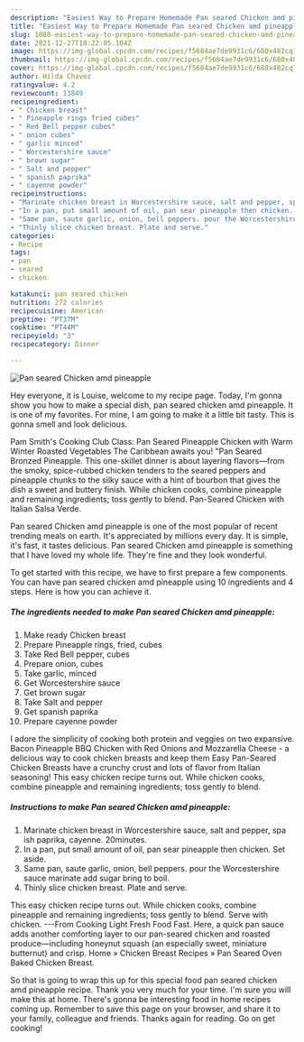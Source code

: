 ```yaml
---
description: "Easiest Way to Prepare Homemade Pan seared Chicken amd pineapple"
title: "Easiest Way to Prepare Homemade Pan seared Chicken amd pineapple"
slug: 1088-easiest-way-to-prepare-homemade-pan-seared-chicken-amd-pineapple
date: 2021-12-27T10:22:05.104Z
image: https://img-global.cpcdn.com/recipes/f5684ae7de9931c6/680x482cq70/pan-seared-chicken-amd-pineapple-recipe-main-photo.jpg
thumbnail: https://img-global.cpcdn.com/recipes/f5684ae7de9931c6/680x482cq70/pan-seared-chicken-amd-pineapple-recipe-main-photo.jpg
cover: https://img-global.cpcdn.com/recipes/f5684ae7de9931c6/680x482cq70/pan-seared-chicken-amd-pineapple-recipe-main-photo.jpg
author: Hilda Chavez
ratingvalue: 4.2
reviewcount: 13849
recipeingredient:
- " Chicken breast"
- " Pineapple rings fried cubes"
- " Red Bell pepper cubes"
- " onion cubes"
- " garlic minced"
- " Worcestershire sauce"
- " brown sugar"
- " Salt and pepper"
- " spanish paprika"
- " cayenne powder"
recipeinstructions:
- "Marinate chicken breast in Worcestershire sauce, salt and pepper, spa ish paprika, cayenne. 20minutes."
- "In a pan, put small amount of oil, pan sear pineapple then chicken. Set aside."
- "Same pan, saute garlic, onion, bell peppers. pour the Worcestershire sauce marinate add sugar bring to boil."
- "Thinly slice chicken breast. Plate and serve."
categories:
- Recipe
tags:
- pan
- seared
- chicken

katakunci: pan seared chicken 
nutrition: 272 calories
recipecuisine: American
preptime: "PT37M"
cooktime: "PT44M"
recipeyield: "3"
recipecategory: Dinner

---
```



![Pan seared Chicken amd pineapple](https://img-global.cpcdn.com/recipes/f5684ae7de9931c6/680x482cq70/pan-seared-chicken-amd-pineapple-recipe-main-photo.jpg)

Hey everyone, it is Louise, welcome to my recipe page. Today, I'm gonna show you how to make a special dish, pan seared chicken amd pineapple. It is one of my favorites. For mine, I am going to make it a little bit tasty. This is gonna smell and look delicious.

Pam Smith&#39;s Cooking Club Class: Pan Seared Pineapple Chicken with Warm Winter Roasted Vegetables The Caribbean awaits you! &#34;Pan Seared Bronzed Pineapple. This one-skillet dinner is about layering flavors—from the smoky, spice-rubbed chicken tenders to the seared peppers and pineapple chunks to the silky sauce with a hint of bourbon that gives the dish a sweet and buttery finish. While chicken cooks, combine pineapple and remaining ingredients; toss gently to blend. Pan-Seared Chicken with Italian Salsa Verde.

Pan seared Chicken amd pineapple is one of the most popular of recent trending meals on earth. It's appreciated by millions every day. It is simple, it's fast, it tastes delicious. Pan seared Chicken amd pineapple is something that I have loved my whole life. They're fine and they look wonderful.


To get started with this recipe, we have to first prepare a few components. You can have pan seared chicken amd pineapple using 10 ingredients and 4 steps. Here is how you can achieve it.

<!--inarticleads1-->

##### The ingredients needed to make Pan seared Chicken amd pineapple:

1. Make ready  Chicken breast
1. Prepare  Pineapple rings, fried, cubes
1. Take  Red Bell pepper, cubes
1. Prepare  onion, cubes
1. Take  garlic, minced
1. Get  Worcestershire sauce
1. Get  brown sugar
1. Take  Salt and pepper
1. Get  spanish paprika
1. Prepare  cayenne powder


I adore the simplicity of cooking both protein and veggies on two expansive. Bacon Pineapple BBQ Chicken with Red Onions and Mozzarella Cheese - a delicious way to cook chicken breasts and keep them Easy Pan-Seared Chicken Breasts have a crunchy crust and lots of flavor from Italian seasoning! This easy chicken recipe turns out. While chicken cooks, combine pineapple and remaining ingredients; toss gently to blend. 

<!--inarticleads2-->

##### Instructions to make Pan seared Chicken amd pineapple:

1. Marinate chicken breast in Worcestershire sauce, salt and pepper, spa ish paprika, cayenne. 20minutes.
1. In a pan, put small amount of oil, pan sear pineapple then chicken. Set aside.
1. Same pan, saute garlic, onion, bell peppers. pour the Worcestershire sauce marinate add sugar bring to boil.
1. Thinly slice chicken breast. Plate and serve.


This easy chicken recipe turns out. While chicken cooks, combine pineapple and remaining ingredients; toss gently to blend. Serve with chicken. ---From Cooking Light Fresh Food Fast. Here, a quick pan sauce adds another comforting layer to our pan-seared chicken and roasted produce—including honeynut squash (an especially sweet, miniature butternut) and crisp. Home » Chicken Breast Recipes » Pan Seared Oven Baked Chicken Breast. 

So that is going to wrap this up for this special food pan seared chicken amd pineapple recipe. Thank you very much for your time. I'm sure you will make this at home. There's gonna be interesting food in home recipes coming up. Remember to save this page on your browser, and share it to your family, colleague and friends. Thanks again for reading. Go on get cooking!

